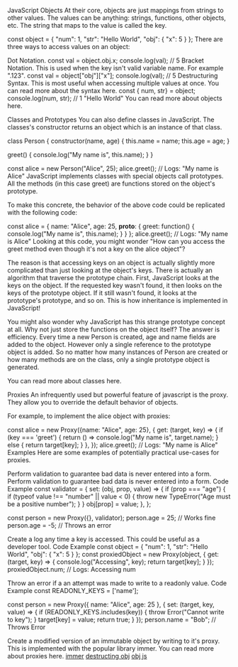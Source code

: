 JavaScript Objects
At their core, objects are just mappings from strings to other values. The values can be anything: strings, functions, other objects, etc. The string that maps to the value is called the key.

const object = {
  "num": 1,
  "str": "Hello World",
  "obj": {
    "x": 5
  }
};
There are three ways to access values on an object:

Dot Notation.
const val = object.obj.x;
console.log(val); // 5
Bracket Notation. This is used when the key isn't valid variable name. For example ".123".
const val = object["obj"]["x"];
console.log(val); // 5
Destructuring Syntax. This is most useful when accessing multiple values at once. You can read more about the syntax here.
const { num, str} = object;
console.log(num, str); // 1 "Hello World"
You can read more about objects here.

Classes and Prototypes
You can also define classes in JavaScript. The classes's constructor returns an object which is an instance of that class.

class Person {
  constructor(name, age) {
    this.name = name;
    this.age = age;
  }

  greet() {
    console.log("My name is", this.name);
  }
}

const alice = new Person("Alice", 25);
alice.greet(); // Logs: "My name is Alice"
JavaScript implements classes with special objects call prototypes. All the methods (in this case greet) are functions stored on the object's prototype.

To make this concrete, the behavior of the above code could be replicated with the following code:

const alice = {
  name: "Alice",
  age: 25,
  __proto__: {
    greet: function() {
      console.log("My name is", this.name);
    }
  }
};
alice.greet(); // Logs: "My name is Alice"
Looking at this code, you might wonder "How can you access the greet method even though it's not a key on the alice object"?

The reason is that accessing keys on an object is actually slightly more complicated than just looking at the object's keys. There is actually an algorithm that traverse the prototype chain. First, JavaScript looks at the keys on the object. If the requested key wasn't found, it then looks on the keys of the prototype object. If it still wasn't found, it looks at the prototype's prototype, and so on. This is how inheritance is implemented in JavaScript!

You might also wonder why JavaScript has this strange prototype concept at all. Why not just store the functions on the object itself? The answer is efficiency. Every time a new Person is created, age and name fields are added to the object. However only a single reference to the prototype object is added. So no matter how many instances of Person are created or how many methods are on the class, only a single prototype object is generated.

You can read more about classes here.

Proxies
An infrequently used but powerful feature of javascript is the proxy. They allow you to override the default behavior of objects.

For example, to implement the alice object with proxies:

const alice = new Proxy({name: "Alice", age: 25}, {
  get: (target, key) => {
    if (key === 'greet') {
      return () => console.log("My name is", target.name);
    } else {
      return target[key];
    }
  },
});
alice.greet(); // Logs: "My name is Alice"
Examples
Here are some examples of potentially practical use-cases for proxies.

Perform validation to guarantee bad data is never entered into a form.
Perform validation to guarantee bad data is never entered into a form.
Code Example
const validator = {
  set: (obj, prop, value) => {
    if (prop === "age") {
      if (typeof value !== "number" || value < 0) {
        throw new TypeError("Age must be a positive number");
      }
    }
    obj[prop] = value;
  },
};

const person = new Proxy({}, validator);
person.age = 25; // Works fine
person.age = -5; // Throws an error

Create a log any time a key is accessed. This could be useful as a developer tool.
Code Example
const object = {
  "num": 1,
  "str": "Hello World",
  "obj": {
    "x": 5
  }
};
const proxiedObject = new Proxy(object, {
  get: (target, key) => {
    console.log("Accessing", key);
    return target[key];
  }
});
proxiedObject.num; // Logs: Accessing num

Throw an error if a an attempt was made to write to a readonly value.
Code Example
const READONLY_KEYS = ['name'];

const person = new Proxy({ name: "Alice", age: 25 }, {
  set: (target, key, value) => {
    if (READONLY_KEYS.includes(key)) {
      throw Error("Cannot write to key");
    }
    target[key] = value;
    return true;
  }
});
person.name = "Bob"; // Throws Error

Create a modified version of an immutable object by writing to it's proxy. This is implemented with the popular library immer.
You can read more about proxies here.
[immer](https://immerjs.github.io/immer/)
[destructing obj](https://developer.mozilla.org/en-US/docs/Web/JavaScript/Reference/Operators/Destructuring_assignment)
[obj js](https://developer.mozilla.org/en-US/docs/Web/JavaScript/Guide/Working_with_objects)